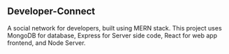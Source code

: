 ## Developer-Connect
A social network for developers, built using MERN stack. 
This project uses MongoDB for database, Express for Server side code, React for web app frontend, and Node Server.
